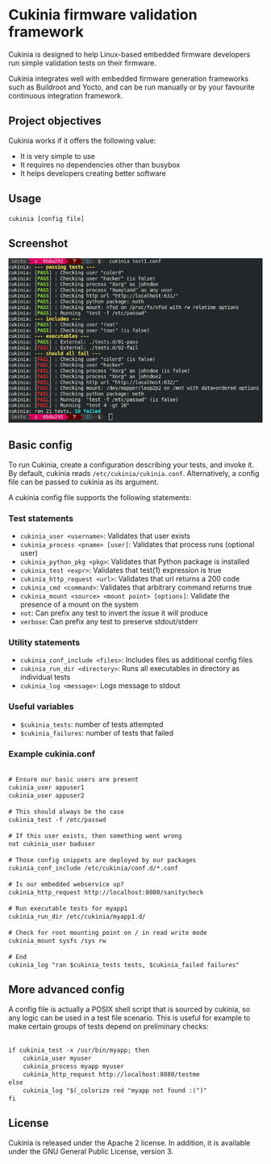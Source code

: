 # Cukinia firmware validation framework

Cukinia is designed to help Linux-based embedded firmware developers
run simple validation tests on their firmware.

Cukinia integrates well with embedded firmware generation frameworks
such as Buildroot and Yocto, and can be run manually or by your
favourite continuous integration framework.

## Project objectives

Cukinia works if it offers the following value:

* It is very simple to use
* It requires no dependencies other than busybox
* It helps developers creating better software

## Usage

``cukinia [config file]``

## Screenshot

![Screenshot](doc/screenshot.png)

## Basic config

To run Cukinia, create a configuration describing your tests, and
invoke it. By default, cukinia reads ``/etc/cukinia/cukinia.conf``.
Alternatively, a config file can be passed to cukinia as its argument.

A cukinia config file supports the following statements:

### Test statements

* ``cukinia_user <username>``: Validates that user exists
* ``cukinia_process <pname> [user]``: Validates that process runs (optional user)
* ``cukinia_python_pkg <pkg>``: Validates that Python package is installed
* ``cukinia_test <expr>``: Validates that test(1) expression is true
* ``cukinia_http_request <url>``: Validates that url returns a 200 code
* ``cukinia_cmd <command>``: Validates that arbitrary command returns true
* ``cukinia_mount <source> <mount point> [options]``: Validate the
  presence of a mount on the system
* ``not``: Can prefix any test to invert the issue it will produce
* ``verbose``: Can prefix any test to preserve stdout/stderr

### Utility statements

* ``cukinia_conf_include <files>``: Includes files as additional config files
* ``cukinia_run_dir <directory>``: Runs all executables in directory as individual tests
* ``cukinia_log <message>``: Logs message to stdout

### Useful variables

* ``$cukinia_tests``: number of tests attempted
* ``$cukinia_failures``: number of tests that failed

### Example cukinia.conf

```shell

# Ensure our basic users are present
cukinia_user appuser1
cukinia_user appuser2

# This should always be the case
cukinia_test -f /etc/passwd

# If this user exists, then something went wrong
not cukinia_user baduser

# Those config snippets are deployed by our packages
cukinia_conf_include /etc/cukinia/conf.d/*.conf

# Is our embedded webservice up?
cukinia_http_request http://localhost:8080/sanitycheck

# Run executable tests for myapp1
cukinia_run_dir /etc/cukinia/myapp1.d/

# Check for root mounting point on / in read write mode
cukinia_mount sysfs /sys rw

# End
cukinia_log "ran $cukinia_tests tests, $cukinia_failed failures"
```

## More advanced config

A config file is actually a POSIX shell script that is sourced by
cukinia, so any logic can be used in a test file scenario. This is
useful for example to make certain groups of tests depend on
preliminary checks:

```shell

if cukinia_test -x /usr/bin/myapp; then
	cukinia_user myuser
	cukinia_process myapp myuser
	cukinia_http_request http://localhost:8080/testme
else
	cukinia_log "$(_colorize red "myapp not found :(")"
fi

```

## License

Cukinia is released under the Apache 2 license. In addition, it is
available under the GNU General Public License, version 3.
